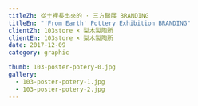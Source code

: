 ```yaml
---
titleZh: 從土裡長出來的 · 三方聯展 BRANDING
titleEn: "'From Earth' Pottery Exhibition BRANDING"
clientZh: 103store × 梨木製陶所
clientEn: 103store × 梨木製陶所
date: 2017-12-09
category: graphic

thumb: 103-poster-potery-0.jpg
gallery:
  - 103-poster-potery-1.jpg
  - 103-poster-potery-2.jpg
---
```

